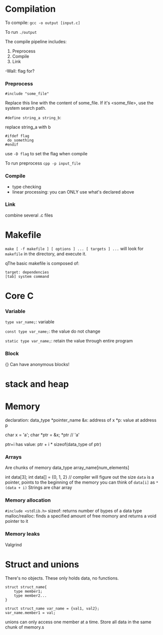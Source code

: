 # Compilation

To compile:
`gcc -o output [input.c]`

To run
`./output`

The compile pipeline includes:
1. Preprocess
2. Compile
3. Link

-Wall: flag for?
 
### Preprocess
`#include "some_file"`

Replace this line with the content of some_file.
If it's <some_file>, use the system search path.

`#define string_a string_b`:

replace string_a with b

```
#ifdef flag
 do_something
#endif
```
use `-D flag` to set the flag when compile 

To run preprocess
`cpp -p input_file`

### Compile
* type checking
* linear processing: you can ONLY use what's declared above

### Link
combine several .c files

# Makefile
`make [ -f makefile ] [ options ] ... [ targets ] ...` will look for `makefile`  in the directory, and execute it. 

qThe basic makefile is composed of:
```aidl
target: dependencies
[tab] system command
```


# Core C
### Variable
`type var_name;`: variable

`const type var_name;`: the value do not change

`static type var_name;`: retain the value through entire program

### Block
{}
Can have anonymous blocks!


# stack and heap

# Memory
declaration: data_type *pointer_name
&x: address of x
*p: value at address p

char x = 'a';
char *ptr = &x;
*ptr // 'a'

ptr+i has value: ptr + i * sizeof(data_type of ptr)

### Arrays
Are chunks of memory
data_type array_name[num_elements]

int data[3];
int data[] = {0, 1, 2} // compiler will figure out the size
`data` is a pointer, points to the beginning of the memory
you can think of `data[i]` as `*(data + i)`
Strings are char array

### Memory allocation
`#include <stdlib.h>`
sizeof: returns number of bypes of a data type
malloc/realloc: finds a specified amount of free momory and returns a void pointer to it

### Memory leaks
Valgrind

# Struct and unions
There's no objects. These only holds data, no functions.
```aidl
struct struct_name{
    type member1;
    type member2...
}

struct struct_name var_name = {val1, val2};
var_name.member1 = val;
```

unions can only access one member at a time. Store all data in the same chunk of memory.s